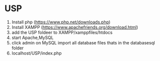 # USP
1) Install php (https://www.php.net/downloads.php)
2) Install XAMPP (https://www.apachefriends.org/download.html)
3) add the USP foldeer to XAMPP/xamppfiles/htdocs
4) start Apache,MySQL 
5) click admin on MySQL import all database files thats in the databasesql folder 
7) localhost/USP/index.php
